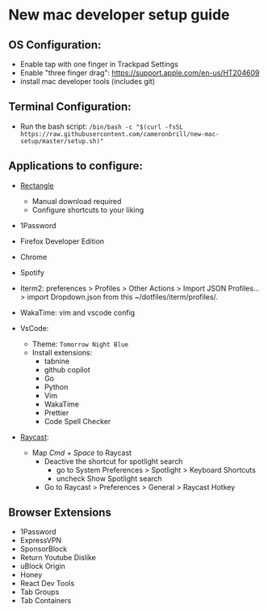 # New mac developer setup guide

## OS Configuration:

- Enable tap with one finger in Trackpad Settings
- Enable "three finger drag": https://support.apple.com/en-us/HT204609
- install mac developer tools (includes git)

## Terminal Configuration:

- Run the bash script: `/bin/bash -c "$(curl -fsSL https://raw.githubusercontent.com/cameronbrill/new-mac-setup/master/setup.sh)"`

## Applications to configure:

- [Rectangle](https://rectangleapp.com/)

  - Manual download required
  - Configure shortcuts to your liking

- 1Password

- Firefox Developer Edition

- Chrome

- Spotify

- Iterm2: preferences > Profiles > Other Actions > Import JSON Profiles... > import Dropdown.json from this ~/dotfiles/iterm/profiles/.

- WakaTime: vim and vscode config

- VsCode:

  - Theme: `Tomorrow Night Blue`
  - Install extensions:
    - tabnine
    - github copilot
    - Go
    - Python
    - Vim
    - WakaTime
    - Prettier
    - Code Spell Checker

- [Raycast](https://www.raycast.com/):
  - Map _Cmd + Space_ to Raycast
    - Deactive the shortcut for spotlight search
      - go to System Preferences > Spotlight > Keyboard Shortcuts 
      - uncheck Show Spotlight search
    - Go to Raycast > Preferences > General > Raycast Hotkey

## Browser Extensions

- 1Password
- ExpressVPN
- SponsorBlock
- Return Youtube Dislike
- uBlock Origin
- Honey
- React Dev Tools
- Tab Groups
- Tab Containers
